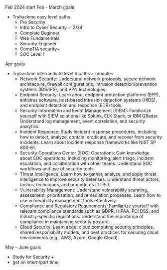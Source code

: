 Feb 2024 start
Feb - March goals
* Tryhackme easy level paths
  - Pre Security
  - Intro to Cyber Security ✅ 2/24
  - Complete Beginner
  - Web Fundamentals
  - Security Engineer
  - CompTIA security+
  - SOC Level 1
 
Apr goals
* Tryhackme intermediate level 6 paths + modules
  - Network Security: Understand network protocols, secure network architecture, firewall configurations, intrusion detection/prevention systems (IDS/IPS), and VPN technologies.
  - Endpoint Security: Learn about endpoint protection platforms (EPP), antivirus software, host-based intrusion detection systems (HIDS), and endpoint detection and response (EDR) tools.
  - Security Information and Event Management (SIEM): Familiarize yourself with SIEM solutions like Splunk, ELK Stack, or IBM QRadar. Understand log management, event correlation, and security analytics.
  - Incident Response: Study incident response procedures, including how to detect, analyze, contain, eradicate, and recover from security incidents. Learn about incident response frameworks like NIST SP 800-61.
  - Security Operations Center (SOC) Operations: Gain knowledge about SOC operations, including monitoring, alert triage, incident escalation, and collaboration with other teams. Understand SOC workflows and use of security tools.
  - Threat Intelligence: Learn how to gather, analyze, and apply threat intelligence to improve security defenses. Understand threat actors, tactics, techniques, and procedures (TTPs).
  - Vulnerability Management: Understand vulnerability scanning, assessment, prioritization, and remediation processes. Learn how to use vulnerability management tools effectively.
  - Compliance and Regulatory Requirements: Familiarize yourself with relevant compliance standards such as GDPR, HIPAA, PCI DSS, and industry-specific regulations. Understand the importance of compliance in maintaining security posture.
  - Cloud Security: Learn about cloud computing security principles, shared responsibility models, and best practices for securing cloud environments (e.g., AWS, Azure, Google Cloud).
  
May - June goals
* Study for Security +
* get an intern/part time

  

